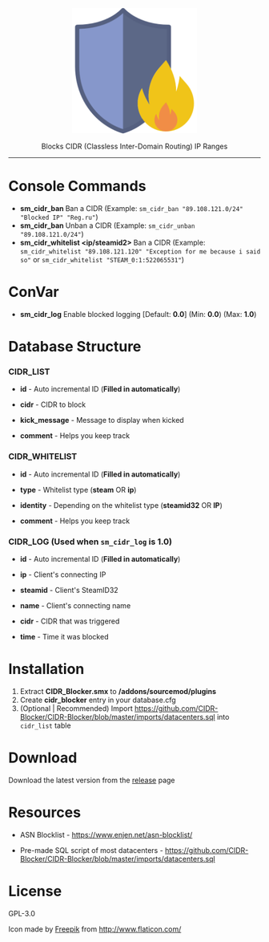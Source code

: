 <p align="center">
	<img alt="CIDR Blocker" src="https://github.com/CIDR-Blocker/CIDR-Blocker/blob/master/assets/img/CIDR_Blocker.png?raw=true" height="250" width="250">
</p>

<p align="center">
	Blocks CIDR (Classless Inter-Domain Routing) IP Ranges
</p>

---

# Console Commands

- **sm_cidr_ban <ip> <ban reason> <comment>** Ban a CIDR (Example: `sm_cidr_ban "89.108.121.0/24" "Blocked IP" "Reg.ru"`)
- **sm_cidr_ban <ip> <ban reason> <comment>** Unban a CIDR (Example: `sm_cidr_unban "89.108.121.0/24"`)
- **sm_cidr_whitelist <ip/steamid2> <comment>** Ban a CIDR (Example: `sm_cidr_whitelist "89.108.121.120" "Exception for me because i said so"` or `sm_cidr_whitelist "STEAM_0:1:522065531"`)

# ConVar

- **sm_cidr_log** Enable blocked logging [Default: **0.0**] (Min: **0.0**) (Max: **1.0**)

# Database Structure

### CIDR_LIST

- **id** - Auto incremental ID (**Filled in automatically**)

- **cidr** - CIDR to block

- **kick_message** - Message to display when kicked

- **comment** - Helps you keep track

### CIDR_WHITELIST

- **id** - Auto incremental ID (**Filled in automatically**)

- **type** - Whitelist type (**steam** OR **ip**)

- **identity** - Depending on the whitelist type (**steamid32** OR **IP**)

- **comment** - Helps you keep track

### CIDR_LOG (Used when `sm_cidr_log` is **1.0**)

- **id** - Auto incremental ID (**Filled in automatically**)

- **ip** - Client's connecting IP

- **steamid** - Client's SteamID32

- **name** - Client's connecting name

- **cidr** - CIDR that was triggered

- **time** - Time it was blocked

# Installation

1. Extract **CIDR_Blocker.smx** to **/addons/sourcemod/plugins**
2. Create **cidr_blocker** entry in your database.cfg
3. (Optional | Recommended) Import https://github.com/CIDR-Blocker/CIDR-Blocker/blob/master/imports/datacenters.sql into `cidr_list` table


# Download

Download the latest version from the [release](https://github.com/CIDR-Blocker/CIDR-Blocker/releases) page

# Resources

- ASN Blocklist - https://www.enjen.net/asn-blocklist/

- Pre-made SQL script of most datacenters - https://github.com/CIDR-Blocker/CIDR-Blocker/blob/master/imports/datacenters.sql

# License

GPL-3.0

Icon made by <a href="http://www.freepik.com/" target="_blank">Freepik</a> from <a href="http://www.flaticon.com/" target="_blank">http://www.flaticon.com/</a>

